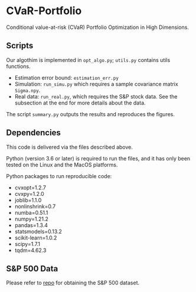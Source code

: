 # CVaR-Portfolio
Conditional value-at-risk (CVaR) Portfolio Optimization in High Dimensions.







## Scripts

Our algothim is implemented in `opt_algo.py`; `utils.py` contains utils functions.

- Estimation error bound: `estimation_err.py`
- Simulation: `run_simu.py` which requires a sample covariance matrix `Sigma.npy`.
- Real data: `run_real.py`, which requires the S\&P stock data. See the subsection at the end for more details about the data.

The script `summary.py` outputs the results and reproduces the figures.


## Dependencies

This code is delivered via the files described above.

Python (version 3.6 or later) is required to run the files, and it has only been tested on the Linux and the MacOS platforms.


Python packages to run reproducible code:

- cvxopt=1.2.7
- cvxpy=1.2.0
- joblib=1.1.0
- nonlinshrink=0.7
- numba=0.51.1
- numpy=1.21.2
- pandas=1.3.4
- statsmodels=0.13.2
- scikit-learn=1.0.2
- scipy=1.7.1
- tqdm=4.62.3


## S\&P 500 Data
Please refer to [repo](https://github.com/jaydu1/SparsePortfolio/tree/supplement) for obtaining the S\&P 500 dataset.